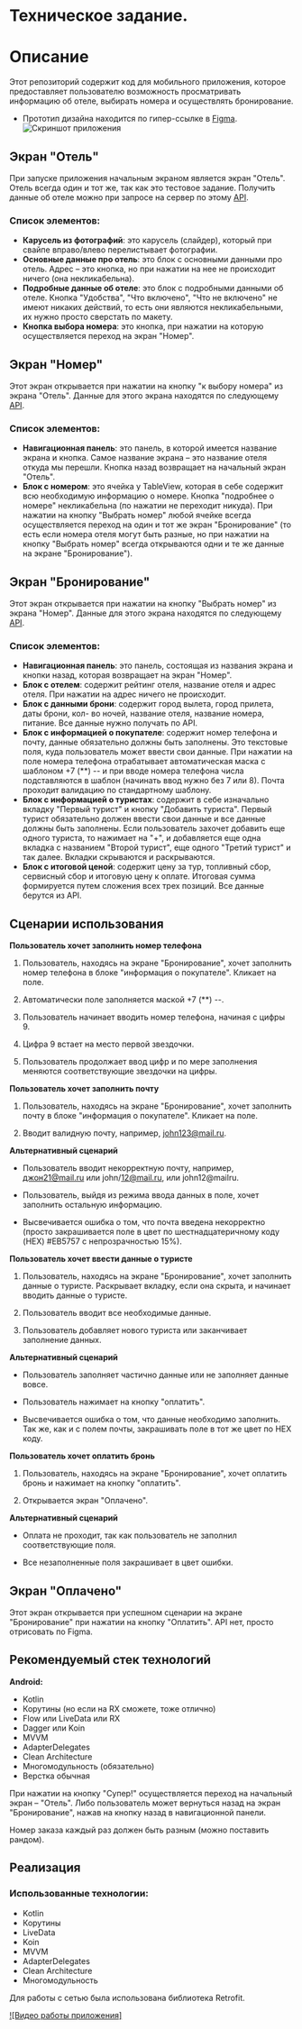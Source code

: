 # Техническое задание.
# Описание

Этот репозиторий содержит код для мобильного приложения, которое предоставляет пользователю возможность просматривать информацию об отеле, выбирать номера и осуществлять бронирование.
- Прототип дизайна находится по гипер-ссылке в [Figma](https://www.figma.com/file/MF3rG9GQdSkL8cVaGSpclJ/Android?type=design&node-id=0%3A1&mode=design&t=BOQJIlfs2J1iMTLd-1).
![Скриншот приложения](https://github.com/StepanWxW/Hotel/blob/master/img/figma.png)
## Экран "Отель"

При запуске приложения начальным экраном является экран "Отель". Отель всегда один и тот же, так как это тестовое задание. Получить данные об отеле можно при запросе на сервер по этому [API](https://run.mocky.io/v3/35e0d18e-2521-4f1b-a575-f0fe366f66e3).

### Список элементов:

- **Карусель из фотографий**: это карусель (слайдер), который при свайпе вправо/влево перелистывает фотографии.
- **Основные данные про отель**: это блок с основными данными про отель. Адрес – это кнопка, но при нажатии на нее не происходит ничего (она некликабельна).
- **Подробные данные об отеле**: это блок с подробными данными об отеле. Кнопка "Удобства", "Что включено", "Что не включено" не имеют никаких действий, то есть они являются некликабельными, их нужно просто сверстать по макету.
- **Кнопка выбора номера**: это кнопка, при нажатии на которую осуществляется переход на экран "Номер".

## Экран "Номер"

Этот экран открывается при нажатии на кнопку "к выбору номера" из экрана "Отель". Данные для этого экрана находятся по следующему [API](https://run.mocky.io/v3/f9a38183-6f95-43aa-853a-9c83cbb05ecd).

### Список элементов:

- **Навигационная панель**: это панель, в которой имеется название экрана и кнопка. Самое название экрана – это название отеля откуда мы перешли. Кнопка назад возвращает на начальный экран "Отель".
- **Блок с номером**: это ячейка у TableView, которая в себе содержит всю необходимую информацию о номере. Кнопка "подробнее о номере" некликабельна (по нажатии не переходит никуда). При нажатии на кнопку "Выбрать номер" любой ячейке всегда осуществляется переход на один и тот же экран "Бронирование" (то есть если номера отеля могут быть разные, но при нажатии на кнопку "Выбрать номер" всегда открываются одни и те же данные на экране "Бронирование").

## Экран "Бронирование"

Этот экран открывается при нажатии на кнопку "Выбрать номер" из экрана "Номер". Данные для этого экрана находятся по следующему [API](https://run.mocky.io/v3/e8868481-743f-4eb2-a0d7-2bc4012275c8).

### Список элементов:

- **Навигационная панель**: это панель, состоящая из названия экрана и кнопки назад, которая возвращает на экран "Номер".
- **Блок с отелем**: содержит рейтинг отеля, название отеля и адрес отеля. При нажатии на адрес ничего не происходит.
- **Блок с данными брони**: содержит город вылета, город прилета, даты брони, кол- во ночей, название отеля, название номера, питание. Все данные нужно получать по API.
- **Блок с информацией о покупателе**: содержит номер телефона и почту, данные обязательно должны быть заполнены. Это текстовые поля, куда пользователь может ввести свои данные. При нажатии на поле номера телефона отрабатывает автоматическая маска с шаблоном +7 (**) -- и при вводе номера телефона числа подставляются в шаблон (начинать ввод нужно без 7 или 8). Почта проходит валидацию по стандартному шаблону.
- **Блок с информацией о туристах**: содержит в себе изначально вкладку "Первый турист" и кнопку "Добавить туриста". Первый турист обязательно должен ввести свои данные и все данные должны быть заполнены. Если пользователь захочет добавить еще одного туриста, то нажимает на "+", и добавляется еще одна вкладка с названием "Второй турист", еще одного "Третий турист" и так далее. Вкладки скрываются и раскрываются.
- **Блок с итоговой ценой**: содержит цену за тур, топливный сбор, сервисный сбор и итоговую цену к оплате. Итоговая сумма формируется путем сложения всех трех позиций. Все данные берутся из API.

## Сценарии использования

**Пользователь хочет заполнить номер телефона**

1. Пользователь, находясь на экране "Бронирование", хочет заполнить номер телефона в блоке "информация о покупателе". Кликает на поле.

2. Автоматически поле заполняется маской +7 (**) --.

3. Пользователь начинает вводить номер телефона, начиная с цифры 9.

4. Цифра 9 встает на место первой звездочки.

5. Пользователь продолжает ввод цифр и по мере заполнения меняются соответствующие звездочки на цифры.

**Пользователь хочет заполнить почту**

1. Пользователь, находясь на экране "Бронирование", хочет заполнить почту в блоке "информация о покупателе". Кликает на поле.

2. Вводит валидную почту, например, john123@mail.ru.

**Альтернативный сценарий**

- Пользователь вводит некорректную почту, например, джон21@mail.ru или john/12@mail.ru, или john12@mailru.

- Пользователь, выйдя из режима ввода данных в поле, хочет заполнить остальную информацию.

- Высвечивается ошибка о том, что почта введена некорректно (просто закрашивается поле в цвет по шестнадцатеричному коду (HEX) #EB5757 c непрозрачностью 15%).

**Пользователь хочет ввести данные о туристе**

1. Пользователь, находясь на экране "Бронирование", хочет заполнить данные о туристе. Раскрывает вкладку, если она скрыта, и начинает вводить данные о туристе.

2. Пользователь вводит все необходимые данные.

3. Пользователь добавляет нового туриста или заканчивает заполнение данных.

**Альтернативный сценарий**

- Пользователь заполняет частично данные или не заполняет данные вовсе.

- Пользователь нажимает на кнопку "оплатить".

- Высвечивается ошибка о том, что данные необходимо заполнить. Так же, как и с полем почты, закрашивать поле в тот же цвет по HEX коду.

**Пользователь хочет оплатить бронь**

1. Пользователь, находясь на экране "Бронирование", хочет оплатить бронь и нажимает на кнопку "оплатить".

2. Открывается экран "Оплачено".

**Альтернативный сценарий**

- Оплата не проходит, так как пользователь не заполнил соответствующие поля.

- Все незаполненные поля закрашивает в цвет ошибки.

## Экран "Оплачено"

Этот экран открывается при успешном сценарии на экране "Бронирование" при нажатии на кнопку "Оплатить". API нет, просто отрисовать по Figma.

## Рекомендуемый стек технологий

**Android:**

- Kotlin
- Корутины (но если на RX сможете, тоже отлично)
- Flow или LiveData или RX
- Dagger или Koin
- MVVM
- AdapterDelegates
- Clean Architecture
- Многомодульность (обязательно)
- Верстка обычная

При нажатии на кнопку "Супер!" осуществляется переход на начальный экран – "Отель". Либо пользователь может вернуться назад на экран "Бронирование", нажав на кнопку назад в навигационной панели.

Номер заказа каждый раз должен быть разным (можно поставить рандом).

## Реализация

### Использованные технологии:

- Kotlin
- Корутины
- LiveData
- Koin
- MVVM
- AdapterDelegates
- Clean Architecture
- Многомодульность

Для работы с сетью была использована библиотека Retrofit.

[![Видео работы приложения]](https://youtu.be/hsezaVmzrs0)
